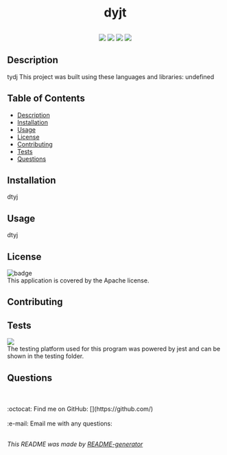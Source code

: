 
  <h1 align='center'>dyjt</h1>

  <p align="center">
    <img src="">
  </p>

  <p align="center">
    <img src="https://img.shields.io/github/repo-size//dtyj" />
    <img src="https://img.shields.io/github/issues//dtyj" />
    <img src="https://img.shields.io/github/last-commit//dtyj" >
    <img src="https://img.shields.io/badge/license-Apache-brightgreen" >
  </p>
    
  ## Description
  tydj
  This project was built using these languages and libraries:
  undefined

  ## Table of Contents
  - [Description](#description)
  - [Installation](#installation)
  - [Usage](#usage)
  - [License](#license)
  - [Contributing](#contributing)
  - [Tests](#tests)
  - [Questions](#questions)

  ## Installation
  dtyj

  ## Usage
  dtyj

  ## License
  ![badge](https://img.shields.io/badge/license-Apache-brightgreen)
  <br />
  This application is covered by the Apache license.

  ## Contributing
  

  ## Tests
  <img src="https://img.shields.io/badge/-jest-%23C21325?style=for-the-badge&logo=jest&logoColor=white"/> </br>
  The testing platform used for this program was powered by jest and can be shown in the testing folder.

  ## Questions
  <br />
  <br />
  :octocat: Find me on GitHub: [](https://github.com/)<br />
  <br />
  :e-mail: Email me with any questions: <br /><br />

  _This README was made by [README-generator](https://github.com/jcv12/ReadMe-Generator)_
  